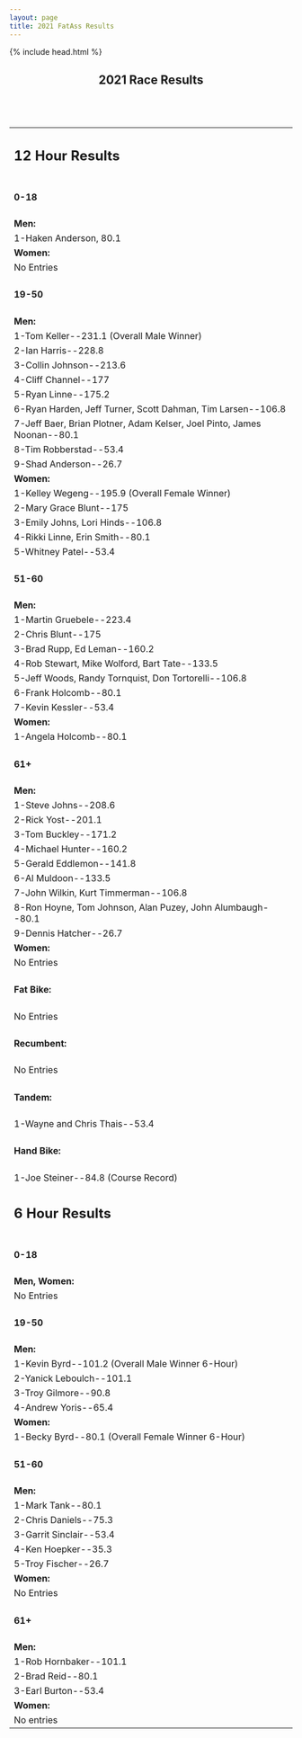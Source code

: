 ```yaml
---
layout: page
title: 2021 FatAss Results
---
```

<html>
{% include head.html %}
<body>


<section id="one" class="main special">
	<div class="container">
		<div class="content">
			<header class="major">
				<h2>2021 Race Results</h2>
			</header>
<table class="tg">
<table class="tg">
<tr><td class="tg-baqh"><h2>12 Hour Results</h2></td></tr>
<tr><td class="tg-baqh"><h4>0-18</h4></td></tr>
<tr><td class="tg-baqh"><b>Men:</b></td></tr>
<tr><td class="tg-baqh">1-Haken Anderson, 80.1</td></tr>
<tr><td class="tg-baqh"><b>Women:</b></td></tr>
<tr><td class="tg-baqh">No Entries</td></tr>

<tr><td class="tg-baqh"><h4>19-50</h4></td></tr>
<tr><td class="tg-baqh"><b>Men:</b></td></tr>
<tr><td class="tg-baqh">1-Tom Keller--231.1  (Overall Male Winner)</td></tr>
<tr><td class="tg-baqh">2-Ian Harris--228.8</td></tr>
<tr><td class="tg-baqh">3-Collin Johnson--213.6</td></tr>
<tr><td class="tg-baqh">4-Cliff Channel--177</td></tr>
<tr><td class="tg-baqh">5-Ryan Linne--175.2</td></tr>
<tr><td class="tg-baqh">6-Ryan Harden, Jeff Turner, Scott Dahman, Tim Larsen--106.8</td></tr>
<tr><td class="tg-baqh">7-Jeff Baer, Brian Plotner, Adam Kelser, Joel Pinto, James Noonan--80.1</td></tr>
<tr><td class="tg-baqh">8-Tim Robberstad--53.4</td></tr>
<tr><td class="tg-baqh">9-Shad Anderson--26.7</td></tr>


<tr><td class="tg-baqh"><b>Women:</b></td></tr>
<tr><td class="tg-baqh">1-Kelley Wegeng--195.9 (Overall Female Winner)</td></tr>
<tr><td class="tg-baqh">2-Mary Grace Blunt--175</td></tr>
<tr><td class="tg-baqh">3-Emily Johns, Lori Hinds--106.8</td></tr>
<tr><td class="tg-baqh">4-Rikki Linne, Erin Smith--80.1</td></tr>
<tr><td class="tg-baqh">5-Whitney Patel--53.4</td></tr>

<tr><td class="tg-baqh"><h4>51-60</h4></td></tr>
<tr><td class="tg-baqh"><b>Men:</b></td></tr>
<tr><td class="tg-baqh">1-Martin Gruebele--223.4</td></tr>
<tr><td class="tg-baqh">2-Chris Blunt--175</td></tr>
<tr><td class="tg-baqh">3-Brad Rupp, Ed Leman--160.2</td></tr>
<tr><td class="tg-baqh">4-Rob Stewart, Mike Wolford, Bart Tate--133.5</td></tr>
<tr><td class="tg-baqh">5-Jeff Woods, Randy Tornquist, Don Tortorelli--106.8</td></tr>
<tr><td class="tg-baqh">6-Frank Holcomb--80.1</td></tr>
<tr><td class="tg-baqh">7-Kevin Kessler--53.4</td></tr>

<tr><td class="tg-baqh"><b>Women:</b></td></tr>
<tr><td class="tg-baqh">1-Angela Holcomb--80.1</td></tr>


<tr><td class="tg-baqh"><h4>61+</h4></td></tr>
<tr><td class="tg-baqh"><b>Men:</b></td></tr>
<tr><td class="tg-baqh">1-Steve Johns--208.6</td></tr>
<tr><td class="tg-baqh">2-Rick Yost--201.1</td></tr>
<tr><td class="tg-baqh">3-Tom Buckley--171.2</td></tr>
<tr><td class="tg-baqh">4-Michael Hunter--160.2</td></tr>
<tr><td class="tg-baqh">5-Gerald Eddlemon--141.8</td></tr>
<tr><td class="tg-baqh">6-Al Muldoon--133.5</td></tr>
<tr><td class="tg-baqh">7-John Wilkin, Kurt Timmerman--106.8</td></tr>
<tr><td class="tg-baqh">8-Ron Hoyne, Tom Johnson, Alan Puzey, John Alumbaugh--80.1</td></tr>
<tr><td class="tg-baqh">9-Dennis Hatcher--26.7</td></tr>

<tr><td class="tg-baqh"><b>Women:</b></td></tr>
<tr><td class="tg-baqh">No Entries</td></tr>



<tr><td class="tg-baqh"><h4>Fat Bike:</h4></td></tr>
<tr><td class="tg-baqh">No Entries</td></tr>
<tr><td class="tg-baqh"><h4>Recumbent:</h4></td></tr>
<tr><td class="tg-baqh">No Entries</td></tr>
<tr><td class="tg-baqh"><h4>Tandem:</h4></td></tr>
<tr><td class="tg-baqh">1-Wayne and Chris Thais--53.4</td></tr>
<tr><td class="tg-baqh"><h4>Hand Bike:</h4></td></tr>
<tr><td class="tg-baqh">1-Joe Steiner--84.8 (Course Record)</td></tr>


<tr><td class="tg-baqh"><h2>6 Hour Results</h2></td></tr>
<tr><td class="tg-baqh"><h4>0-18</h4></td></tr>
<tr><td class="tg-baqh"><b>Men, Women:</b></td></tr>
<tr><td class="tg-baqh">No Entries</td></tr>

<tr><td class="tg-baqh"><h4>19-50</h4></td></tr>
<tr><td class="tg-baqh"><b>Men:</b></td></tr>
<tr><td class="tg-baqh">1-Kevin Byrd--101.2  (Overall Male Winner 6-Hour)</td></tr>
<tr><td class="tg-baqh">2-Yanick Leboulch--101.1</td></tr>
<tr><td class="tg-baqh">3-Troy Gilmore--90.8</td></tr>
<tr><td class="tg-baqh">4-Andrew Yoris--65.4</td></tr>



<tr><td class="tg-baqh"><b>Women:</b></td></tr>
<tr><td class="tg-baqh">1-Becky Byrd--80.1 (Overall Female Winner 6-Hour)</td></tr>

<tr><td class="tg-baqh"><h4>51-60</h4></td></tr>
<tr><td class="tg-baqh"><b>Men:</b></td></tr>
<tr><td class="tg-baqh">1-Mark Tank--80.1</td></tr>
<tr><td class="tg-baqh">2-Chris Daniels--75.3</td></tr>
<tr><td class="tg-baqh">3-Garrit Sinclair--53.4</td></tr>
<tr><td class="tg-baqh">4-Ken Hoepker--35.3</td></tr>
<tr><td class="tg-baqh">5-Troy Fischer--26.7</td></tr>


<tr><td class="tg-baqh"><b>Women:</b></td></tr>
<tr><td class="tg-baqh">No Entries</td></tr>

<tr><td class="tg-baqh"><h4>61+</h4></td></tr>
<tr><td class="tg-baqh"><b>Men:</b></td></tr>
<tr><td class="tg-baqh">1-Rob Hornbaker--101.1</td></tr>
<tr><td class="tg-baqh">2-Brad Reid--80.1</td></tr>
<tr><td class="tg-baqh">3-Earl Burton--53.4</td></tr>

<tr><td class="tg-baqh"><b>Women:</b></td></tr>
<tr><td class="tg-baqh">No entries</td></tr>
